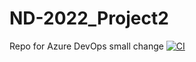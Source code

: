 # ND-2022_Project2
Repo for Azure DevOps
small change
[![CI](https://github.com/overfly42/ND-2022_Project2/actions/workflows/main.yml/badge.svg)](https://github.com/overfly42/ND-2022_Project2/actions/workflows/main.yml)
